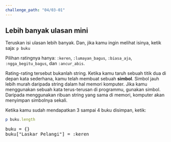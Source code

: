 ```yaml
---
challenge_path: "04/03-01"
---
```


## Lebih banyak ulasan mini

Teruskan isi ulasan lebih banyak. Dan, jika kamu ingin melihat isinya, ketik saja: `p buku`

Pilihan ratingnya hanya: `:keren`, `:lumayan_bagus`, `:biasa_aja`, `:ngga_begitu_bagus`, dan `:ancur_abis`.

Rating-rating tersebut bukanlah string. Ketika kamu taruh sebuah titik dua di depan kata sederhana, kamu telah membuat sebuah **simbol**. Simbol jauh lebih murah daripada string dalam hal memori komputer. Jika kamu menggunakan sebuah kata terus-terusan di programmu, gunakan simbol. Daripada menggunakan ribuan string yang sama di memori, komputer akan menyimpan simbolnya sekali.

Ketika kamu sudah mendapatkan 3 sampai 4 buku disimpan, ketik:

```ruby
p buku.length
```

<pre id="code-prefill">
buku = {}
buku["Laskar Pelangi"] = :keren
</pre>
